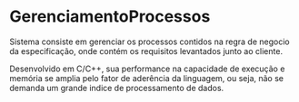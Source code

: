 # GerenciamentoProcessos
Sistema consiste em gerenciar os processos contidos na regra de negocio da especificação, onde contém os requisitos levantados junto ao cliente.

Desenvolvido em C/C++, sua performance na capacidade de execução e memória se amplia pelo fator de aderência da linguagem, ou seja, não se demanda um grande indice de processamento de dados.
